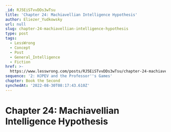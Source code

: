 ```yaml
---
_id: RJ5EiSTvvDDs3wTsu
title: 'Chapter 24: Machiavellian Intelligence Hypothesis'
author: Eliezer_Yudkowsky
url: null
slug: chapter-24-machiavellian-intelligence-hypothesis
type: post
tags:
  - LessWrong
  - Concept
  - Post
  - General_Intelligence
  - Fiction
href: >-
  https://www.lesswrong.com/posts/RJ5EiSTvvDDs3wTsu/chapter-24-machiavellian-intelligence-hypothesis
sequence: '2: HJPEV and the Professor''s Games'
chapter: Book the Second
synchedAt: '2022-08-30T08:17:43.610Z'
---
```


# Chapter 24: Machiavellian Intelligence Hypothesis
